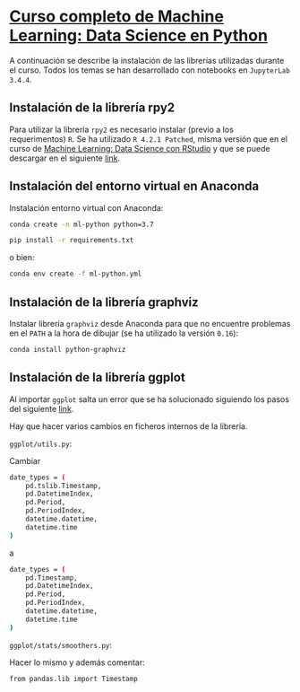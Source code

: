 # [Curso completo de Machine Learning: Data Science en Python](https://cursos.frogamesformacion.com/courses/machine-learning-python/)

A continuación se describe la instalación de las librerías utilizadas durante el curso. Todos los temas se han desarrollado con notebooks en `JupyterLab 3.4.4`.

## Instalación de la librería rpy2

Para utilizar la librería `rpy2` es necesario instalar (previo a los requerimentos) `R`. Se ha utilizado `R 4.2.1 Patched`, misma versión que en el curso de [Machine Learning: Data Science con RStudio](https://github.com/jmudy/r-course/tree/curso) y que se puede descargar en el siguiente [link](https://cran.r-project.org/bin/windows/base/R-4.2.1patched-win.exe).

## Instalación del entorno virtual en Anaconda

Instalación entorno virtual con Anaconda:

```bash
conda create -n ml-python python=3.7
```

```bash
pip install -r requirements.txt
```

o bien:

```bash
conda env create -f ml-python.yml
```

## Instalación de la librería graphviz

Instalar librería `graphviz` desde Anaconda para que no encuentre problemas en el `PATH` a la hora de dibujar (se ha utilizado la versión `0.16`):

```bash
conda install python-graphviz
```

## Instalación de la librería ggplot

Al importar `ggplot` salta un error que se ha solucionado siguiendo los pasos del siguiente [link](https://github.com/yhat/ggpy/issues/662#issuecomment-484138308).

Hay que hacer varios cambios en ficheros internos de la librería.

`ggplot/utils.py`:

Cambiar

```bash
date_types = (
    pd.tslib.Timestamp,
    pd.DatetimeIndex,
    pd.Period,
    pd.PeriodIndex,
    datetime.datetime,
    datetime.time
)
```

a

```bash
date_types = (
    pd.Timestamp,
    pd.DatetimeIndex,
    pd.Period,
    pd.PeriodIndex,
    datetime.datetime,
    datetime.time
)
```

`ggplot/stats/smoothers.py`:

Hacer lo mismo y además comentar:

`from pandas.lib import Timestamp`
